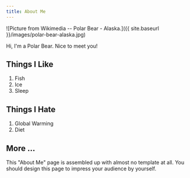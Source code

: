 ```yaml
---
title: About Me
---
```


![Picture from Wikimedia -- Polar Bear - Alaska.]({{ site.baseurl }}/images/polar-bear-alaska.jpg)

Hi, I'm a Polar Bear. Nice to meet you!


Things I Like
-------------

1. Fish
2. Ice
3. Sleep


Things I Hate
-------------

1. Global Warming
2. Diet


More ...
--------

This "About Me" page is assembled up with almost no template at all. You should design this page to impress your audience by yourself.
